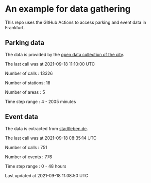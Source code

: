 # An example for data gathering

This repo uses the GitHub Actions to access parking and event data in Frankfurt.

## Parking data
The data is provided by the [open data collection of the city](https://www.offenedaten.frankfurt.de/).

The last call was at 2021-09-18 11:10:00 UTC

Number of calls   : 13326

Number of stations:    18

Number of areas   :     5

Time step range   :     4 -  2005 minutes


## Event data
The data is extracted from [stadtleben.de](https://stadtleben.de/frankfurt/).

The last call was at 2021-09-18 08:35:14 UTC

Number of calls   : 751

Number of events  : 776

Time step range   :   0 -  48 hours


Last updated at 2021-09-18 11:08:50 UTC
